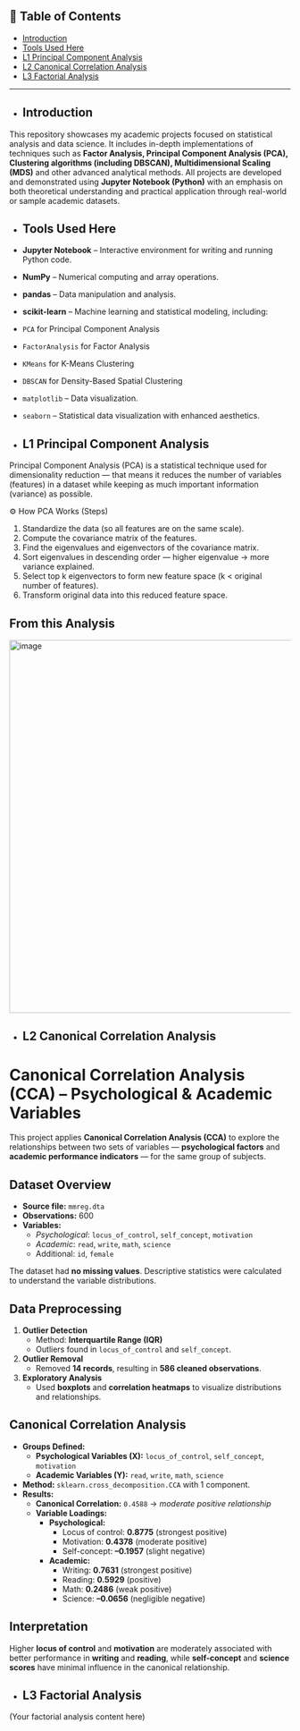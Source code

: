 ## 📑 Table of Contents
- [Introduction](#introduction)
- [Tools Used Here](#tools-used-here)
- [L1 Principal Component Analysis](#l1-principal-component-analysis)
- [L2 Canonical Correlation Analysis](#l2-canonical-correlation-analysis)
- [L3 Factorial Analysis](#l3-factorial-analysis)

---

- ## Introduction
This repository showcases my academic projects focused on statistical analysis and data science. It includes in-depth implementations of techniques such as **Factor Analysis, Principal Component Analysis (PCA), Clustering algorithms (including DBSCAN), Multidimensional Scaling (MDS)** and other advanced analytical methods. All projects are developed and demonstrated using **Jupyter Notebook (Python)** with an emphasis on both theoretical understanding and practical application through real-world or sample academic datasets.

- ## Tools Used Here
- **Jupyter Notebook** – Interactive environment for writing and running Python code.
- **NumPy** – Numerical computing and array operations.
- **pandas** – Data manipulation and analysis.
- **scikit-learn** – Machine learning and statistical modeling, including:
- `PCA` for Principal Component Analysis
- `FactorAnalysis` for Factor Analysis
- `KMeans` for K-Means Clustering
- `DBSCAN` for Density-Based Spatial Clustering
- `matplotlib` – Data visualization.
- `seaborn` – Statistical data visualization with enhanced aesthetics.

- ## L1 Principal Component Analysis
Principal Component Analysis (PCA) is a statistical technique used for dimensionality reduction — that means it reduces the number of variables (features) in a dataset while keeping as much important information (variance) as possible.

⚙ How PCA Works (Steps)
1. Standardize the data (so all features are on the same scale).
2. Compute the covariance matrix of the features.
3. Find the eigenvalues and eigenvectors of the covariance matrix.
4. Sort eigenvalues in descending order — higher eigenvalue → more variance explained.
5. Select top k eigenvectors to form new feature space (k < original number of features).
6. Transform original data into this reduced feature space.

## From this Analysis


<img width="780" height="667" alt="image" src="https://github.com/user-attachments/assets/9d10885f-888e-4699-b788-b468d483d865" />









- ## L2 Canonical Correlation Analysis
# Canonical Correlation Analysis (CCA) – Psychological & Academic Variables

This project applies **Canonical Correlation Analysis (CCA)** to explore the relationships between two sets of variables — **psychological factors** and **academic performance indicators** — for the same group of subjects.

## Dataset Overview
- **Source file:** `mmreg.dta`  
- **Observations:** 600  
- **Variables:**
  - *Psychological*: `locus_of_control`, `self_concept`, `motivation`  
  - *Academic*: `read`, `write`, `math`, `science`  
  - Additional: `id`, `female`  

The dataset had **no missing values**. Descriptive statistics were calculated to understand the variable distributions.

## Data Preprocessing
1. **Outlier Detection**  
   - Method: **Interquartile Range (IQR)**  
   - Outliers found in `locus_of_control` and `self_concept`.
2. **Outlier Removal**  
   - Removed **14 records**, resulting in **586 cleaned observations**.
3. **Exploratory Analysis**  
   - Used **boxplots** and **correlation heatmaps** to visualize distributions and relationships.

## Canonical Correlation Analysis
- **Groups Defined:**
  - **Psychological Variables (X):** `locus_of_control`, `self_concept`, `motivation`
  - **Academic Variables (Y):** `read`, `write`, `math`, `science`
- **Method:** `sklearn.cross_decomposition.CCA` with 1 component.
- **Results:**
  - **Canonical Correlation:** `0.4588` → *moderate positive relationship*
  - **Variable Loadings:**
    - **Psychological:**
      - Locus of control: **0.8775** (strongest positive)
      - Motivation: **0.4378** (moderate positive)
      - Self-concept: **–0.1957** (slight negative)
    - **Academic:**
      - Writing: **0.7631** (strongest positive)
      - Reading: **0.5929** (positive)
      - Math: **0.2486** (weak positive)
      - Science: **–0.0656** (negligible negative)

## Interpretation
Higher **locus of control** and **motivation** are moderately associated with better performance in **writing** and **reading**, while **self-concept** and **science scores** have minimal influence in the canonical relationship.



- ## L3 Factorial Analysis
(Your factorial analysis content here)
